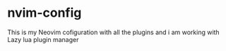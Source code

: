 # nvim-config
This is my Neovim cofiguration with all the plugins and i am working with Lazy lua plugin manager
